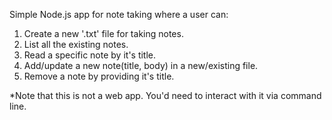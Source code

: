 Simple Node.js app for note taking where a user can:

  1. Create a new '.txt' file for taking notes.
  2. List all the existing notes.
  3. Read a specific note by it's title.
  4. Add/update a new note(title, body) in a new/existing file.
  5. Remove a note by providing it's title.
  
  
*Note that this is not a web app. You'd need to interact with it via command line. 

